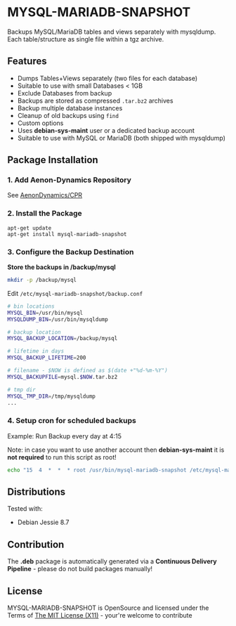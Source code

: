 MYSQL-MARIADB-SNAPSHOT
=============================

Backups MySQL/MariaDB tables and views separately with mysqldump. Each table/structure as single file within a tgz archive.

## Features ##

* Dumps Tables+Views separately (two files for each database)
* Suitable to use with small Databases < 1GB
* Exclude Databases from backup
* Backups are stored as compressed `.tar.bz2` archives
* Backup multiple database instances
* Cleanup of old backups using `find`
* Custom options
* Uses **debian-sys-maint** user or a dedicated backup account
* Suitable to use with MySQL or MariaDB (both shipped with mysqldump)

## Package Installation ##

### 1. Add Aenon-Dynamics Repository ###

See [AenonDynamics/CPR](https://github.com/AenonDynamics/CPR#debian-packages)

### 2. Install the Package ###

```
apt-get update
apt-get install mysql-mariadb-snapshot
```

### 3. Configure the Backup Destination ###

**Store the backups in /backup/mysql**

```bash
mkdir -p /backup/mysql
```

Edit `/etc/mysql-mariadb-snapshot/backup.conf`

```bash
# bin locations
MYSQL_BIN=/usr/bin/mysql
MYSQLDUMP_BIN=/usr/bin/mysqldump

# backup location
MYSQL_BACKUP_LOCATION=/backup/mysql

# lifetime in days
MYSQL_BACKUP_LIFETIME=200

# filename - $NOW is defined as $(date +"%d-%m-%Y")
MYSQL_BACKUPFILE=mysql.$NOW.tar.bz2

# tmp dir
MYSQL_TMP_DIR=/tmp/mysqldump
...
```

### 4. Setup cron for scheduled backups ###

Example: Run Backup every day at 4:15

Note: in case you want to use another account then **debian-sys-maint** it is **not required** to run this script as root!

```bash
echo "15  4  *  *  * root /usr/bin/mysql-mariadb-snapshot /etc/mysql-mariadb-snapshot/backup.conf" > /etc/cron.d/mysql-mariadb-snapshot
```

## Distributions ##

Tested with:

* Debian Jessie 8.7

## Contribution ##

The **.deb** package is automatically generated via a **Continuous Delivery Pipeline** - please do not build packages manually!

## License ##
MYSQL-MARIADB-SNAPSHOT is OpenSource and licensed under the Terms of [The MIT License (X11)](http://opensource.org/licenses/MIT) - your're welcome to contribute